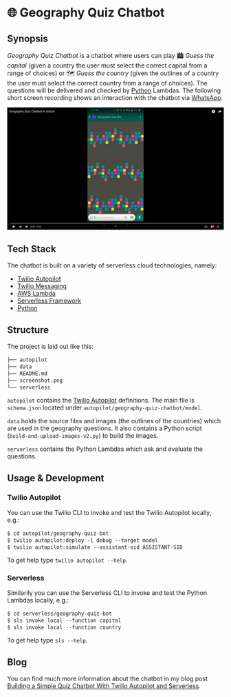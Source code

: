 # :globe_with_meridians: Geography Quiz Chatbot

## Synopsis

*Geography Quiz Chatbot* is a chatbot where users can play :cityscape: _Guess the capital_ (given a country the user must select the correct capital from a range of choices) or :world_map: _Guess the country_ (given the outlines of a country the user must select the correct country from a range of choices). The questions will be delivered and checked by [Python](https://www.python.org/) Lambdas. The following short screen recording shows an interaction with the chatbot via [WhatsApp](https://en.wikipedia.org/wiki/WhatsApp).

[![Link to YouTube](screenshot.png)](https://www.youtube.com/watch?v=ZT8t0I6cvHI)

## Tech Stack

The chatbot is built on a variety of serverless cloud technologies, namely:

- [Twilio Autopilot](https://www.twilio.com/autopilot)
- [Twilio Messaging](https://www.twilio.com/messaging)
- [AWS Lambda](https://aws.amazon.com/lambda/)
- [Serverless Framework](https://www.serverless.com/)
- [Python](https://www.python.org/)

## Structure

The project is laid out like this:

```
├── autopilot
├── data
├── README.md
├── screenshot.png
└── serverless
```

`autopilot` contains the [Twilio Autopilot](https://www.twilio.com/autopilot) definitions. The main file is `schema.json` located under `autopilot/geography-quiz-chatbot/model`.

`data` holds the source files and images (the outlines of the countries) which are used in the geography questions. It also contains a Python script (`build-and-upload-images-v2.py`) to build the images.

`serverless` contains the Python Lambdas which ask and evaluate the questions.

## Usage & Development

### Twilio Autopilot

You can use the Twilio CLI to invoke and test the Twilio Autopilot locally, e.g.:
```lang=bash
$ cd autopilot/geography-quiz-bot
$ twilio autopilot:deploy -l debug --target model
$ twilio autopilot:simulate --assistant-sid ASSISTANT-SID
```

To get help type `twilio autopilot --help`.

### Serverless

Similarily you can use the Serverless CLI to invoke and test the Python Lambdas locally, e.g.:
```lang=bash
$ cd serverless/geography-quiz-bot
$ sls invoke local --function capital
$ sls invoke local --function country
```

To get help type `sls --help`.

## Blog

You can find much more information about the chatbot in my blog post [Building a Simple Quiz Chatbot With Twilio Autopilot and Serverless](https://notes.weissig.me/2021/07/building-a-simple-quiz-chatbot-with-twilio-autopilot-and-serverless/).